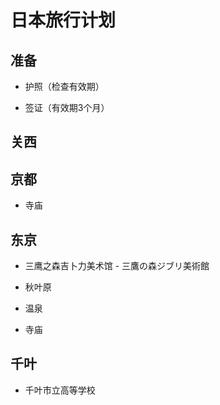 # 日本旅行计划


## 准备

- 护照（检查有效期）

- 签证（有效期3个月）


## 关西


## 京都

- 寺庙


## 东京

- 三鹰之森吉卜力美术馆 - 三鷹の森ジブリ美術館

- 秋叶原

- 温泉

- 寺庙

## 千叶

- 千叶市立高等学校
